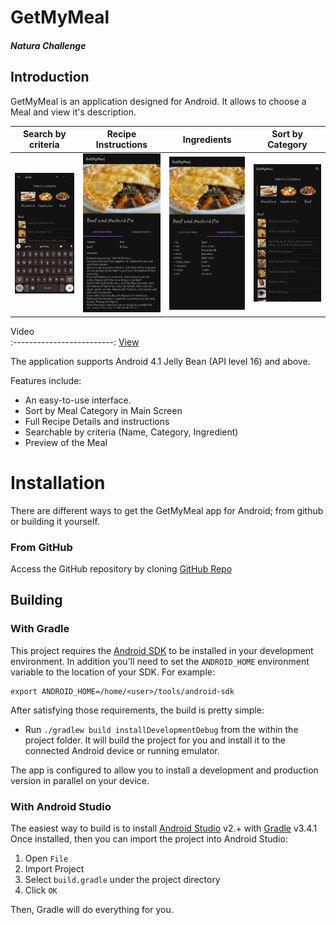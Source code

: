 # GetMyMeal
##### Natura Challenge
## Introduction
GetMyMeal is an application designed for Android. It allows to choose a Meal and view it's description.

Search by criteria            |  Recipe Instructions          |  Ingredients          |  Sort by Category
:-------------------------:|:-------------------------:|:-------------------------:|:-------------------------:
![Search](docs/p1.jpeg)  |  ![Instruction](docs/p2.jpeg) |  ![Ingredients](docs/p3.jpeg) |  ![Sort](docs/p4.jpeg)


Video           
:-------------------------:
[View](docs/appvideo.mp4)  

The application supports Android 4.1 Jelly Bean (API level 16) and above.

Features include:
* An easy-to-use interface.
* Sort by Meal Category in Main Screen
* Full Recipe Details and instructions
* Searchable by criteria (Name, Category, Ingredient)
* Preview of the Meal

# Installation

There are different ways to get the GetMyMeal app for Android; from github or building it yourself.



### From GitHub

Access the GitHub repository by cloning [GitHub Repo](https://github.com/gepa89/GetMyMeal.git)

## Building

### With Gradle

This project requires the [Android SDK](http://developer.android.com/sdk/index.html)
to be installed in your development environment. In addition you'll need to set
the `ANDROID_HOME` environment variable to the location of your SDK. For example:

    export ANDROID_HOME=/home/<user>/tools/android-sdk

After satisfying those requirements, the build is pretty simple:

* Run `./gradlew build installDevelopmentDebug` from the within the project folder.
It will build the project for you and install it to the connected Android device or running emulator.

The app is configured to allow you to install a development and production version in parallel on your device.

### With Android Studio
The easiest way to build is to install [Android Studio](https://developer.android.com/sdk/index.html) v2.+
with [Gradle](https://www.gradle.org/) v3.4.1
Once installed, then you can import the project into Android Studio:

1. Open `File`
2. Import Project
3. Select `build.gradle` under the project directory
4. Click `OK`

Then, Gradle will do everything for you.
